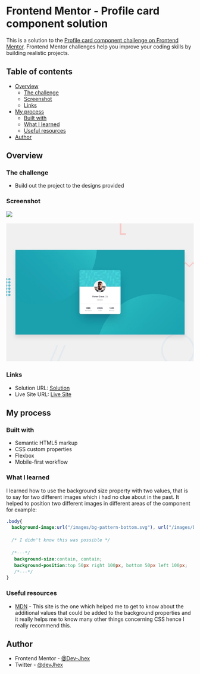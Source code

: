 # Frontend Mentor - Profile card component solution

This is a solution to the [Profile card component challenge on Frontend Mentor](https://www.frontendmentor.io/challenges/profile-card-component-cfArpWshJ). Frontend Mentor challenges help you improve your coding skills by building realistic projects. 

## Table of contents

- [Overview](#overview)
  - [The challenge](#the-challenge)
  - [Screenshot](#screenshot)
  - [Links](#links)
- [My process](#my-process)
  - [Built with](#built-with)
  - [What I learned](#what-i-learned)
  - [Useful resources](#useful-resources)
- [Author](#author)


## Overview

### The challenge

- Build out the project to the designs provided

### Screenshot

![](./screenshot.jpg)

![Design preview for the Profile card component coding challenge](./design/desktop-preview.jpg)

### Links

- Solution URL: [Solution](https://www.frontendmentor.io/solutions/responsive-profile-preview-card-component--nYFBNBKsy)
- Live Site URL: [Live Site](https://devjhex-profile-card-component-rust.vercel.app)

## My process

### Built with

- Semantic HTML5 markup
- CSS custom properties
- Flexbox
- Mobile-first workflow

### What I learned
I learned how to use the background size property with two values, that is to say for two different images which i had no clue about in the past. It helped to position two different images in different areas of the component for example:

```css
.body{
  background-image:url("/images/bg-pattern-bottom.svg"), url("/images/bg-pattern-top.svg");
 
  /* I didn't know this was possible */

  /*---*/
   background-size:contain, contain;
   background-position:top 50px right 100px, bottom 50px left 100px;
   /*---*/
}
```


### Useful resources

- [MDN](https://developer.mozilla.org/) - This site is the one which helped me to get to know about the additional values that could be added to the background properties and it really helps me to know many other things concerning CSS hence I really recommend this.

## Author
- Frontend Mentor - [@Dev-Jhex](https://www.frontendmentor.io/profile/Dev-Jhex)
- Twitter - [@devJhex](https://www.twitter.com/devJhex)

